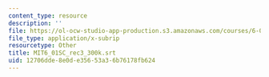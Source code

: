 ```yaml
---
content_type: resource
description: ''
file: https://ol-ocw-studio-app-production.s3.amazonaws.com/courses/6-01sc-introduction-to-electrical-engineering-and-computer-science-i-spring-2011/12706dde8e0de35653a36b76178fb624_MIT6_01SC_rec3_300k.srt
file_type: application/x-subrip
resourcetype: Other
title: MIT6_01SC_rec3_300k.srt
uid: 12706dde-8e0d-e356-53a3-6b76178fb624
---
```

